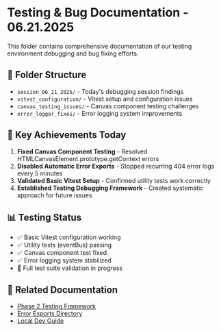 
# Testing & Bug Documentation - 06.21.2025

This folder contains comprehensive documentation of our testing environment debugging and bug fixing efforts.

## 📁 Folder Structure

- `session_06_21_2025/` - Today's debugging session findings
- `vitest_configuration/` - Vitest setup and configuration issues
- `canvas_testing_issues/` - Canvas component testing challenges
- `error_logger_fixes/` - Error logging system improvements

## 🎯 Key Achievements Today

1. **Fixed Canvas Component Testing** - Resolved HTMLCanvasElement.prototype.getContext errors
2. **Disabled Automatic Error Exports** - Stopped recurring 404 error logs every 5 minutes
3. **Validated Basic Vitest Setup** - Confirmed utility tests work correctly
4. **Established Testing Debugging Framework** - Created systematic approach for future issues

## 📊 Testing Status

- ✅ Basic Vitest configuration working
- ✅ Utility tests (eventBus) passing
- ✅ Canvas component test fixed
- ✅ Error logging system stabilized
- 🔄 Full test suite validation in progress

## 🔗 Related Documentation

- [Phase 2 Testing Framework](../phase_2/01_PLANNING_AND_DESIGN/ROADMAPS_AND_SCHEDULES/planning_day_24_testing_validation_framework.md)
- [Error Exports Directory](../../error_exports/)
- [Local Dev Guide](../LOCAL_DEV_GUIDE_FOR_LLM.md)
